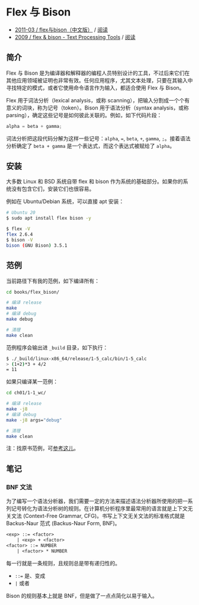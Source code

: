 # Flex 与 Bison

- [2011-03 / flex与bison（中文版）](https://book.douban.com/subject/6109479/) / [阅读](http://home.ustc.edu.cn/~guoxing/ebooks/flex%E4%B8%8Ebison%E4%B8%AD%E6%96%87%E7%89%88.pdf)
- [2009 / flex & bison - Text Processing Tools](https://book.douban.com/subject/3568327/) / [阅读](https://web.iitd.ac.in/~sumeet/flex__bison.pdf)

## 简介

Flex 与 Bison 是为编译器和解释器的编程人员特别设计的工具，不过后来它们在其他应用领域被证明也非常有效。任何应用程序，尤其文本处理，只要在其输入中寻找特定的模式，或者它使用命令语言作为输入，都适合使用 Flex 与 Bison。

Flex 用于词法分析（lexical analysis，或称 scanning），把输入分割成一个个有意义的词块，称为记号（token）。Bison 用于语法分析（syntax analysis，或称 parsing），确定这些记号是如何彼此关联的。例如，如下代码片段：

```c
alpha = beta + gamma;
```

词法分析把这段代码分解为这样一些记号：`alpha`, `=`, `beta`, `+`, `gamma`, `;`。接着语法分析确定了 `beta + gamma` 是一个表达式，而这个表达式被赋给了 `alpha`。

## 安装

大多数 Linux 和 BSD 系统自带 flex 和 bison 作为系统的基础部分。如果你的系统没有包含它们，安装它们也很容易。

例如在 Ubuntu/Debian 系统，可以直接 apt 安装：

```bash
# Ubuntu 20
$ sudo apt install flex bison -y

$ flex -V
flex 2.6.4
$ bison -V
bison (GNU Bison) 3.5.1
```

## 范例

当前路径下有我的范例，如下编译所有：

```bash
cd books/flex_bison/

# 编译 release
make
# 编译 debug
make debug

# 清理
make clean
```

范例程序会输出进 `_build` 目录，如下执行：

```bash
$ ./_build/linux-x86_64/release/1-5_calc/bin/1-5_calc
> (1+2)*3 + 4/2
= 11
```

如果只编译某一范例：

```bash
cd ch01/1-1_wc/

# 编译 release
make -j8
# 编译 debug
make -j8 args="debug"

# 清理
make clean
```

注：找原书范例，可[参考这儿](https://github.com/shaoran/flex_and_bison_updated_examples)。

## 笔记

### BNF 文法

为了编写一个语法分析器，我们需要一定的方法来描述语法分析器所使用的把一系列记号转化为语法分析树的规则。在计算机分析程序里最常用的语言就是上下文无关文法 (Context-Free Grammar, CFG)。书写上下文无关文法的标准格式就是 Backus-Naur 范式 (Backus-Naur Form, BNF)。

```txt
<exp> ::= <factor>
    | <exp> + <factor>
<factor> ::= NUMBER
    | <factor> * NUMBER
```

每一行就是一条规则，且规则总是带有递归性的。

- `::=` 是、变成
- `|` 或者

Bison 的规则基本上就是 BNF，但是做了一点点简化以易于输入。
